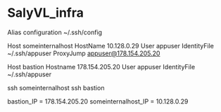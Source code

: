 # SalyVL_infra

Alias configuration ~/.ssh/config

Host someinternalhost
    HostName 10.128.0.29
    User appuser
    IdentityFile ~/.ssh/appuser
    ProxyJump appuser@178.154.205.20

Host bastion
	Hostname 178.154.205.20
	User appuser
	IdentityFile ~/.ssh/appuser

ssh someinternalhost
ssh bastion

bastion_IP = 178.154.205.20
someinternalhost_IP = 10.128.0.29
